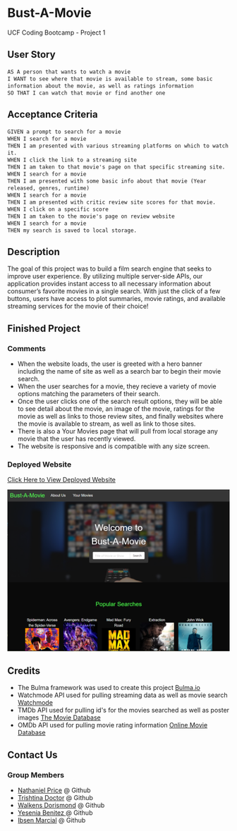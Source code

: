 # Bust-A-Movie
UCF Coding Bootcamp - Project 1

## User Story

```
AS A person that wants to watch a movie
I WANT to see where that movie is available to stream, some basic information about the movie, as well as ratings information
SO THAT I can watch that movie or find another one
```

## Acceptance Criteria

```
GIVEN a prompt to search for a movie
WHEN I search for a movie
THEN I am presented with various streaming platforms on which to watch it.
WHEN I click the link to a streaming site
THEN I am taken to that movie's page on that specific streaming site.
WHEN I search for a movie
THEN I am presented with some basic info about that movie (Year released, genres, runtime)
WHEN I search for a movie
THEN I am presented with critic review site scores for that movie.
WHEN I click on a specific score
THEN I am taken to the movie's page on review website
WHEN I search for a movie
THEN my search is saved to local storage.

```
## Description

The goal of this project was to build a film search engine that seeks to improve user experience. By utilizing multiple server-side APIs, our application provides instant access to all necessary information about consumer’s favorite movies in a single search. With just the click of a few buttons, users have access to plot summaries, movie ratings, and available streaming services for the movie of their choice!


## Finished Project

### Comments

* When the website loads, the user is greeted with a hero banner including the name of site as well as a search bar to begin their movie search.
* When the user searches for a movie, they recieve a variety of movie options matching the parameters of their search.
* Once the user clicks one of the search result options, they will be able to see detail about the movie, an image of the movie, ratings for the movie as well as links to those review sites, and finally websites where the movie is available to stream, as well as link to those sites.
* There is also a Your Movies page that will pull from local storage any movie that the user has recently viewed.
* The website is responsive and is compatible with any size screen.

### Deployed Website

[ Click Here to View Deployed Website](https://newprice247.github.io/Bust-A-Movie/)


![Bust-A-Movie Screenshot](assets/images/Capture2.PNG)

## Credits

* The Bulma framework was used to create this project [Bulma.io](https://bulma.io/documentation/)
* Watchmode API used for pulling streaming data as well as movie search [Watchmode](https://api.watchmode.com/)
* TMDb API used for pulling id's for the movies searched as well as poster images [The Movie Database](https://developer.themoviedb.org/docs)
* OMDb API used for pulling movie rating information [Online Movie Database](https://www.omdbapi.com/)

## Contact Us

### Group Members
* [Nathaniel Price](https://github.com/newprice247) @ Github
* [Trishtina Doctor](https://github.com/host4bacteria) @ Github
* [Walkens Dorismond](https://github.com/walkens1) @ Github
* [Yesenia Benitez ](https://github.com/yeseniax2) @ Github
* [Ibsen Marcial](https://github.com/Ibsenmarcial) @ Github
